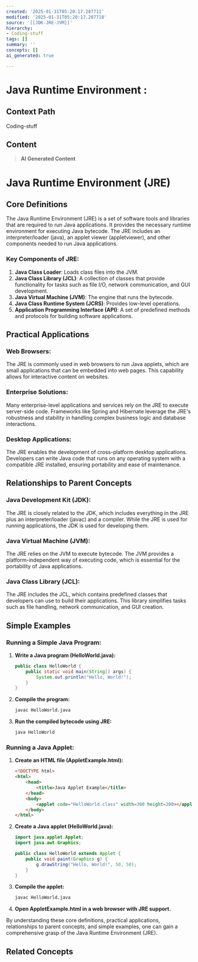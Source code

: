 ```yaml
---
created: '2025-01-31T05:20:17.287711'
modified: '2025-01-31T05:20:17.287718'
source: '[[JDK-JRE-JVM]]'
hierarchy:
- Coding-stuff
tags: []
summary: ''
concepts: []
ai_generated: true

---
```


# Java Runtime Environment :

## Context Path
Coding-stuff

## Content
> **AI Generated Content**
 # Java Runtime Environment (JRE)

## Core Definitions

The Java Runtime Environment (JRE) is a set of software tools and libraries that are required to run Java applications. It provides the necessary runtime environment for executing Java bytecode. The JRE includes an interpreter/loader (java), an applet viewer (appletviewer), and other components needed to run Java applications.

### Key Components of JRE:
1. **Java Class Loader**: Loads class files into the JVM.
2. **Java Class Library (JCL)**: A collection of classes that provide functionality for tasks such as file I/O, network communication, and GUI development.
3. **Java Virtual Machine (JVM)**: The engine that runs the bytecode.
4. **Java Class Runtime System (JCRS)**: Provides low-level operations.
5. **Application Programming Interface (API)**: A set of predefined methods and protocols for building software applications.

## Practical Applications

### Web Browsers:
The JRE is commonly used in web browsers to run Java applets, which are small applications that can be embedded into web pages. This capability allows for interactive content on websites.

### Enterprise Solutions:
Many enterprise-level applications and services rely on the JRE to execute server-side code. Frameworks like Spring and Hibernate leverage the JRE's robustness and stability in handling complex business logic and database interactions.

### Desktop Applications:
The JRE enables the development of cross-platform desktop applications. Developers can write Java code that runs on any operating system with a compatible JRE installed, ensuring portability and ease of maintenance.

## Relationships to Parent Concepts

### Java Development Kit (JDK):
The JRE is closely related to the JDK, which includes everything in the JRE plus an interpreter/loader (javac) and a compiler. While the JRE is used for running applications, the JDK is used for developing them.

### Java Virtual Machine (JVM):
The JRE relies on the JVM to execute bytecode. The JVM provides a platform-independent way of executing code, which is essential for the portability of Java applications.

### Java Class Library (JCL):
The JRE includes the JCL, which contains predefined classes that developers can use to build their applications. This library simplifies tasks such as file handling, network communication, and GUI creation.

## Simple Examples

### Running a Simple Java Program:
1. **Write a Java program (HelloWorld.java):**
    ```java
    public class HelloWorld {
        public static void main(String[] args) {
            System.out.println("Hello, World!");
        }
    }
    ```
2. **Compile the program:**
    ```sh
    javac HelloWorld.java
    ```
3. **Run the compiled bytecode using JRE:**
    ```sh
    java HelloWorld
    ```

### Running a Java Applet:
1. **Create an HTML file (AppletExample.html):**
    ```html
    <!DOCTYPE html>
    <html>
        <head>
            <title>Java Applet Example</title>
        </head>
        <body>
            <applet code="HelloWorld.class" width=300 height=200></applet>
        </body>
    </html>
    ```
2. **Create a Java applet (HelloWorld.java):**
    ```java
    import java.applet.Applet;
    import java.awt.Graphics;

    public class HelloWorld extends Applet {
        public void paint(Graphics g) {
            g.drawString("Hello, World!", 50, 50);
        }
    }
    ```
3. **Compile the applet:**
    ```sh
    javac HelloWorld.java
    ```
4. **Open AppletExample.html in a web browser with JRE support.**

By understanding these core definitions, practical applications, relationships to parent concepts, and simple examples, one can gain a comprehensive grasp of the Java Runtime Environment (JRE).

## Related Concepts
